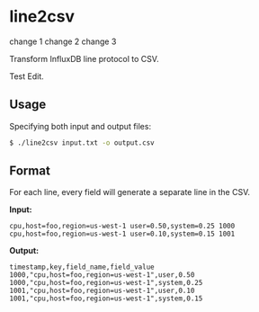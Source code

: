 line2csv
========

change 1
change 2
change 3

Transform InfluxDB line protocol to CSV.

Test Edit.

Usage
-----

Specifying both input and output files:

```bash
$ ./line2csv input.txt -o output.csv
```

Format
------

For each line, every field will generate a separate line in the CSV.

**Input:**

```text
cpu,host=foo,region=us-west-1 user=0.50,system=0.25 1000
cpu,host=foo,region=us-west-1 user=0.10,system=0.15 1001
```

**Output:**

```csv
timestamp,key,field_name,field_value
1000,"cpu,host=foo,region=us-west-1",user,0.50
1000,"cpu,host=foo,region=us-west-1",system,0.25
1001,"cpu,host=foo,region=us-west-1",user,0.10
1001,"cpu,host=foo,region=us-west-1",system,0.15
```

